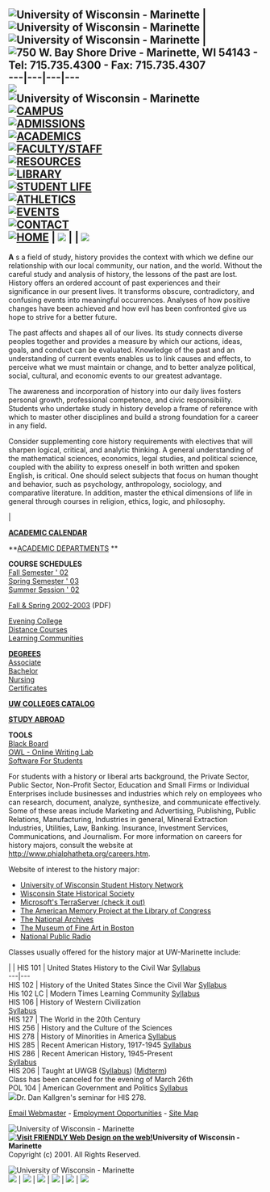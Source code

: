 ![University of Wisconsin - Marinette](graphics/shell/l.gif) |  ![University
of Wisconsin - Marinette](graphics/shell/r.gif) |  ![University of Wisconsin -
Marinette](graphics/shell/t.gif) |  ![750 W. Bay Shore Drive - Marinette, WI
54143 - Tel: 715.735.4300 - Fax: 715.735.4307](graphics/shell/info.gif)  
---|---|---|---  
[ ![](images/banners/banner3.jpg)](bachelor.html)  
![University of Wisconsin - Marinette](graphics/shell/b.gif)  
[ ![CAMPUS](graphics/shell/but1.gif)](campus.html)  
[ ![ADMISSIONS](graphics/shell/but2.gif)](admissions.html)  
[ ![ACADEMICS](graphics/shell/but3o.gif)](academics.html)  
[ ![FACULTY/STAFF](graphics/shell/but4.gif)](faculty.html)  
[ ![RESOURCES](graphics/shell/but5.gif)](resources.html)  
[ ![LIBRARY](graphics/shell/but6.gif)](library.html)  
[ ![STUDENT LIFE](graphics/shell/but7.gif)](student.html)  
[ ![ATHLETICS](graphics/shell/but8.gif)](athletics.html)  
[ ![EVENTS](graphics/shell/but9.gif)](events.html)  
[ ![CONTACT](graphics/shell/but10.gif)](contact.html)  
[ ![HOME](graphics/shell/but11.gif)](index.html) |
![](graphics/shell/vobut3.gif) |  | ![](images/headers/h-hisdept.gif)  
---  
  
**A** s a field of study, history provides the context with which we define
our relationship with our local community, our nation, and the world. Without
the careful study and analysis of history, the lessons of the past are lost.
History offers an ordered account of past experiences and their significance
in our present lives. It transforms obscure, contradictory, and confusing
events into meaningful occurrences. Analyses of how positive changes have been
achieved and how evil has been confronted give us hope to strive for a better
future.  

The past affects and shapes all of our lives. Its study connects diverse
peoples together and provides a measure by which our actions, ideas, goals,
and conduct can be evaluated. Knowledge of the past and an understanding of
current events enables us to link causes and effects, to perceive what we must
maintain or change, and to better analyze political, social, cultural, and
economic events to our greatest advantage.  

The awareness and incorporation of history into our daily lives fosters
personal growth, professional competence, and civic responsibility. Students
who undertake study in history develop a frame of reference with which to
master other disciplines and build a strong foundation for a career in any
field.

Consider supplementing core history requirements with electives that will
sharpen logical, critical, and analytic thinking. A general understanding of
the mathematical sciences, economics, legal studies, and political science,
coupled with the ability to express oneself in both written and spoken
English, is critical. One should select subjects that focus on human thought
and behavior, such as psychology, anthropology, sociology, and comparative
literature. In addition, master the ethical dimensions of life in general
through courses in religion, ethics, logic, and philosophy.

|

**[ACADEMIC CALENDAR](acalendar.html)**

**[ACADEMIC DEPARTMENTS](academicdepts.html) **

**COURSE SCHEDULES**  
[Fall Semester ' 02](fall.html)  
[Spring Semester ' 03](spring.html)  
[Summer Session ' 02](summer.html)

[Fall & Spring 2002-2003](timetable%2002.pdf) (PDF)  

[Evening College](evening.html)  
[Distance Courses](distance.html)  
[Learning Communities](learning.html)

**[DEGREES](degrees.html)**  
[Associate](http://www.uwc.edu/academics/description.asp)  
[Bachelor](bachelor.html)  
[Nursing](nursing.html)  
[Certificates](http://www.uwc.edu/academics/certificates.asp)

**[UW COLLEGES CATALOG](http://www.uwc.edu/academics/catalog.asp)**

**[STUDY ABROAD](http://www.uwc.edu/academics/study_abroad.asp)**

**TOOLS**  
[Black Board](http://sif.imt.uwm.edu)  
[OWL - Online Writing Lab](http://waukesha.uwc.edu/academics/owl)  
[Software For Students](http://wiscinfo.doit.wisc.edu/wisc)  
  
For students with a history or liberal arts background, the Private Sector,
Public Sector, Non-Profit Sector, Education and Small Firms or Individual
Enterprises include businesses and industries which rely on employees who can
research, document, analyze, synthesize, and communicate effectively. Some of
these areas include Marketing and Advertising, Publishing, Public Relations,
Manufacturing, Industries in general, Mineral Extraction Industries,
Utilities, Law, Banking. Insurance, Investment Services, Communications, and
Journalism. For more information on careers for history majors, consult the
website at <http://www.phialphatheta.org/careers.htm>.

Website of interest to the history major:

  * [University of Wisconsin Student History Network](http://www.history.uwec.edu)
  * [Wisconsin State Historical Society](http://www.shsw.wisc.edu)
  * [Microsoft's TerraServer (check it out)](http:/terraserver.microsoft.com/default.htm)
  * [The American Memory Project at the Library of Congress](http:/rs6.loc.gov/amhome.html)
  * [The National Archives](http://www.nara.gov)
  * [The Museum of Fine Art in Boston](http://www.mfa.org)
  * [National Public Radio](http://www.npr.org)

Classes usually offered for the history major at UW-Marinette include:

|  | HIS 101 | United States History to the Civil War [Syllabus](/his101.html)  
---|---  
HIS 102  | History of the United States Since the Civil War
[Syllabus](his102.html)  
His 102 LC | Modern Times Learning Community [Syllabus](his102LC.html)  
HIS 106  | History of Western Civilization  
[Syllabus](his106.html)  
HIS 127  | The World in the 20th Century  
HIS 256  | History and the Culture of the Sciences  
HIS 278 | History of Minorities in America [Syllabus](/his278.html)  
HIS 285  | Recent American History, 1917-1945 [Syllabus](/his285.html)  
HIS 286  | Recent American History, 1945-Present  
[Syllabus](his286.html)  
HIS 206 | Taught at UWGB ([Syllabus](his206.html))
([Midterm](his206midterm.html))  
Class has been canceled for the evening of March 26th  
POL 104 | American Government and Politics [Syllabus](pol104.html)  
![](images/academicdepts/hisdept1.jpg)Dr. Dan Kallgren's seminar for HIS 278.  
  
[Email Webmaster](mailto:mmolle@uwc.edu) \- [Employment
Opportunities](employment.html) \- [Site Map](sitemap.html)  
  
![University of Wisconsin - Marinette](graphics/pics/smallogo.gif) **[![Visit
FRIENDLY Web Design on the
web!](graphics/pics/fwdlogo.gif)](http://www.friendshipping.com/friendly)University
of Wisconsin - Marinette**  
Copyright (c) 2001. All Rights Reserved.  
  
![University of Wisconsin - Marinette](graphics/shell/bar.gif)  
![](graphics/shell/spacer.gif) |  ![](graphics/shell/spacer.gif) |
![](graphics/shell/spacer.gif) |  ![](graphics/shell/spacer.gif) |
![](graphics/shell/spacer.gif) |  ![](graphics/shell/spacer.gif)

